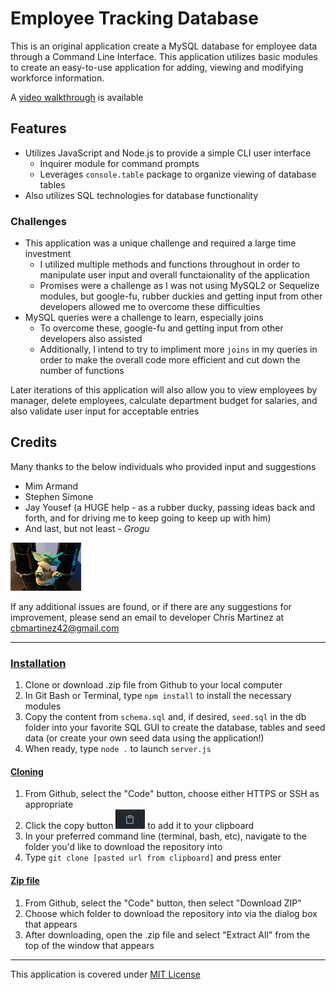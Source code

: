 # Employee Tracking Database

This is an original application create a MySQL database for employee data through a Command Line Interface. This application utilizes basic modules to create an easy-to-use application for adding, viewing and modifying workforce information. 

  
A [video walkthrough](https://www.youtube.com/watch?v=fEtHvfZDQh4) is available

## Features
* Utilizes JavaScript and Node.js to provide a simple CLI user interface
    * Inquirer module for command prompts
    * Leverages `console.table` package to organize viewing of database tables
* Also utilizes SQL technologies for database functionality

### Challenges
* This application was a unique challenge and required a large time investment 
    * I utilized multiple methods and functions throughout in order to manipulate user input and overall functaionality of the application
    * Promises were a challenge as I was not using MySQL2 or Sequelize modules, but google-fu, rubber duckies and getting input from other developers allowed me to overcome these difficulties
* MySQL queries were a challenge to learn, especially joins
    * To overcome these, google-fu and getting input from other developers also assisted
    * Additionally, I intend to try to impliment more `joins` in my queries in order to make the overall code more efficient and cut down the number of functions

Later iterations of this application will also allow you to view employees by manager, delete employees, calculate department budget for salaries, and also validate user input for acceptable entries


## Credits
Many thanks to the below individuals who provided input and suggestions
* Mim Armand
* Stephen Simone
* Jay Yousef (a HUGE help - as a rubber ducky, passing ideas back and forth, and for driving me to keep going to keep up with him)
* And last, but not least - *Grogu*
        
<img src="./assets/images/grogu.png">


If any additional issues are found, or if there are any suggestions for improvement, please send an email to developer Chris Martinez at cbmartinez42@gmail.com

---

### <ins>Installation</ins>
1.  Clone or download .zip file from Github to your local computer
2.  In Git Bash or Terminal, type `npm install` to install the necessary modules
3.  Copy the content from `schema.sql` and, if desired, `seed.sql` in the db folder into your favorite SQL GUI to create the database, tables and seed data (or create your own seed data using the application!) 
4.  When ready, type `node .` to launch `server.js`

#### <ins>Cloning</ins>
1. From Github, select the "Code" button, choose either HTTPS or SSH as appropriate
2. Click the copy button <img src="./assets/images/copy-button.PNG"> to add it to your clipboard
3. In your preferred command line (terminal, bash, etc), navigate to the folder you'd like to download the repository into
4. Type `git clone [pasted url from clipboard]` and press enter


#### <ins>Zip file</ins>
1. From Github, select the "Code" button, then select "Download ZIP"
2. Choose which folder to download the repository into via the dialog box that appears
3. After downloading, open the .zip file and select "Extract All" from the top of the window that appears


---

This application is covered under [MIT License](./LICENSE)


